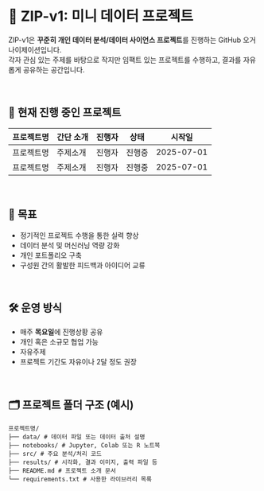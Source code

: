 # 🧠 ZIP-v1: 미니 데이터 프로젝트

ZIP-v1은 **꾸준히 개인 데이터 분석/데이터 사이언스 프로젝트**를 진행하는 GitHub 오거나이제이션입니다.  
각자 관심 있는 주제를 바탕으로 작지만 임팩트 있는 프로젝트를 수행하고, 결과를 자유롭게 공유하는 공간입니다.

<br>

## 🚧 현재 진행 중인 프로젝트

| 프로젝트명 | 간단 소개 | 진행자 | 상태 | 시작일 |
|------------|------------|--------|--------|--------|
| 프로젝트명 | 주제소개 | 진행자 | 진행중 | 2025-07-01 |
| 프로젝트명 | 주제소개 | 진행자 | 진행중 | 2025-07-01 |


<br>

## 🎯 목표

- 정기적인 프로젝트 수행을 통한 실력 향상
- 데이터 분석 및 머신러닝 역량 강화
- 개인 포트폴리오 구축
- 구성원 간의 활발한 피드백과 아이디어 교류

<br>

## 🛠 운영 방식

- 매주 **목요일**에 진행상황 공유
- 개인 혹은 소규모 협업 가능
- 자유주제
- 프로젝트 기간도 자유이나 2달 정도 권장

<br>

## 🗂 프로젝트 폴더 구조 (예시)
```
프로젝트명/
├── data/ # 데이터 파일 또는 데이터 출처 설명
├── notebooks/ # Jupyter, Colab 또는 R 노트북
├── src/ # 주요 분석/처리 코드
├── results/ # 시각화, 결과 이미지, 출력 파일 등
├── README.md # 프로젝트 소개 문서
└── requirements.txt # 사용한 라이브러리 목록
```
